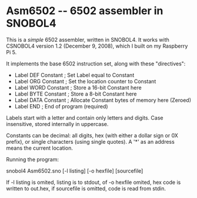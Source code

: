 # Asm6502 -- 6502 assembler in SNOBOL4

This is a *simple* 6502 assembler, written in SNOBOL4.  It works with 
CSNOBOL4 version 1.2 (December 9, 2008), which I built on my Raspberry Pi 5.

It implements the base 6502 instruction set, along with these "directives":

- Label DEF Constant    ; Set Label equal to Constant
- Label ORG Constant    ; Set the location counter to Constant
- Label WORD Constant   ; Store a 16-bit Constant here
- Label BYTE Constant   ; Store a 8-bit Constant here
- Label DATA Constant   ; Allocate Constant bytes of memory here (Zeroed)
- Label END             ; End  of program (required)

Labels start with a letter and contain only letters and digits.  Case 
insensitive, stored internally in uppercase.

Constants can be decimal: all digits, hex (with either a dollar sign or 0X 
prefix), or single characters (using single quotes).  A '*' as an address 
means the current location.

Running the program:

snobol4 Asm6502.sno [-l listing] [-o hexfile] [sourcefile]

If -l listing is omited, listing is to stdout, of -o hexfile omited, hex code 
is written to out.hex, if sourcefile is omitted, code is read from stdin.

